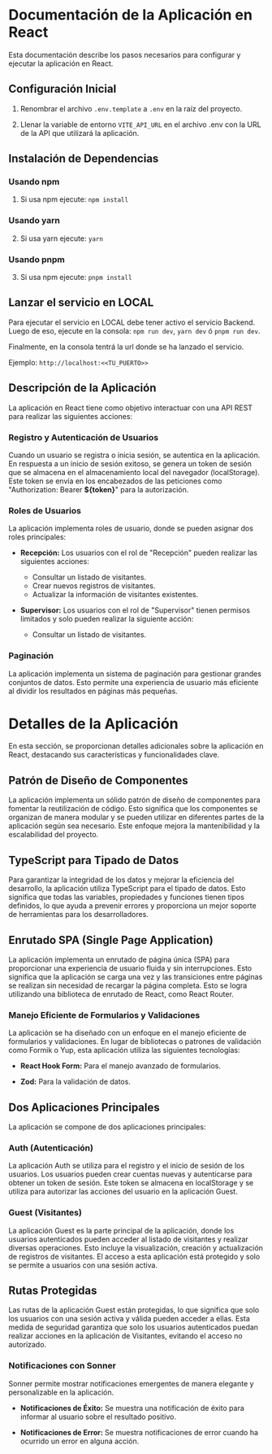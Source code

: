 # Documentación de la Aplicación en React

Esta documentación describe los pasos necesarios para configurar y ejecutar la aplicación en React.

## Configuración Inicial

1. Renombrar el archivo `.env.template` a `.env` en la raíz del proyecto.

2. Llenar la variable de entorno `VITE_API_URL` en el archivo .env con la URL de la API que utilizará la aplicación.

## Instalación de Dependencias

### Usando npm

1. Si usa npm ejecute: `npm install`

### Usando yarn

2. Si usa yarn ejecute: `yarn`

### Usando pnpm

3. Si usa npm ejecute: `pnpm install`

## Lanzar el servicio en LOCAL

Para ejecutar el servicio en LOCAL debe tener activo el servicio Backend. Luego de eso, ejecute en la consola: `npm run dev`, `yarn dev` ó `pnpm run dev`.

Finalmente, en la consola tentrá la url donde se ha lanzado el servicio.

Ejemplo: `http://localhost:<<TU_PUERTO>>`

## Descripción de la Aplicación

La aplicación en React tiene como objetivo interactuar con una API REST para realizar las siguientes acciones:

### Registro y Autenticación de Usuarios

Cuando un usuario se registra o inicia sesión, se autentica en la aplicación. En respuesta a un inicio de sesión exitoso, se genera un token de sesión que se almacena en el almacenamiento local del navegador (localStorage). Este token se envía en los encabezados de las peticiones como "Authorization: Bearer **${token}**" para la autorización.

### Roles de Usuarios

La aplicación implementa roles de usuario, donde se pueden asignar dos roles principales:

- **Recepción:** Los usuarios con el rol de "Recepción" pueden realizar las siguientes acciones:

  - Consultar un listado de visitantes.
  - Crear nuevos registros de visitantes.
  - Actualizar la información de visitantes existentes.

- **Supervisor:** Los usuarios con el rol de "Supervisor" tienen permisos limitados y solo pueden realizar la siguiente acción:
  - Consultar un listado de visitantes.

### Paginación

La aplicación implementa un sistema de paginación para gestionar grandes conjuntos de datos. Esto permite una experiencia de usuario más eficiente al dividir los resultados en páginas más pequeñas.

# Detalles de la Aplicación

En esta sección, se proporcionan detalles adicionales sobre la aplicación en React, destacando sus características y funcionalidades clave.

## Patrón de Diseño de Componentes

La aplicación implementa un sólido patrón de diseño de componentes para fomentar la reutilización de código. Esto significa que los componentes se organizan de manera modular y se pueden utilizar en diferentes partes de la aplicación según sea necesario. Este enfoque mejora la mantenibilidad y la escalabilidad del proyecto.

## TypeScript para Tipado de Datos

Para garantizar la integridad de los datos y mejorar la eficiencia del desarrollo, la aplicación utiliza TypeScript para el tipado de datos. Esto significa que todas las variables, propiedades y funciones tienen tipos definidos, lo que ayuda a prevenir errores y proporciona un mejor soporte de herramientas para los desarrolladores.

## Enrutado SPA (Single Page Application)

La aplicación implementa un enrutado de página única (SPA) para proporcionar una experiencia de usuario fluida y sin interrupciones. Esto significa que la aplicación se carga una vez y las transiciones entre páginas se realizan sin necesidad de recargar la página completa. Esto se logra utilizando una biblioteca de enrutado de React, como React Router.

### Manejo Eficiente de Formularios y Validaciones

La aplicación se ha diseñado con un enfoque en el manejo eficiente de formularios y validaciones. En lugar de bibliotecas o patrones de validación como Formik o Yup, esta aplicación utiliza las siguientes tecnologías:

- **React Hook Form:** Para el manejo avanzado de formularios.

- **Zod:** Para la validación de datos.

## Dos Aplicaciones Principales

La aplicación se compone de dos aplicaciones principales:

### Auth (Autenticación)

La aplicación Auth se utiliza para el registro y el inicio de sesión de los usuarios. Los usuarios pueden crear cuentas nuevas y autenticarse para obtener un token de sesión. Este token se almacena en localStorage y se utiliza para autorizar las acciones del usuario en la aplicación Guest.

### Guest (Visitantes)

La aplicación Guest es la parte principal de la aplicación, donde los usuarios autenticados pueden acceder al listado de visitantes y realizar diversas operaciones. Esto incluye la visualización, creación y actualización de registros de visitantes. El acceso a esta aplicación está protegido y solo se permite a usuarios con una sesión activa.

## Rutas Protegidas

Las rutas de la aplicación Guest están protegidas, lo que significa que solo los usuarios con una sesión activa y válida pueden acceder a ellas. Esta medida de seguridad garantiza que solo los usuarios autenticados puedan realizar acciones en la aplicación de Visitantes, evitando el acceso no autorizado.

### Notificaciones con Sonner

Sonner permite mostrar notificaciones emergentes de manera elegante y personalizable en la aplicación.

- **Notificaciones de Éxito:** Se muestra una notificación de éxito para informar al usuario sobre el resultado positivo.

- **Notificaciones de Error:** Se muestra notificaciones de error cuando ha ocurrido un error en alguna acción.

